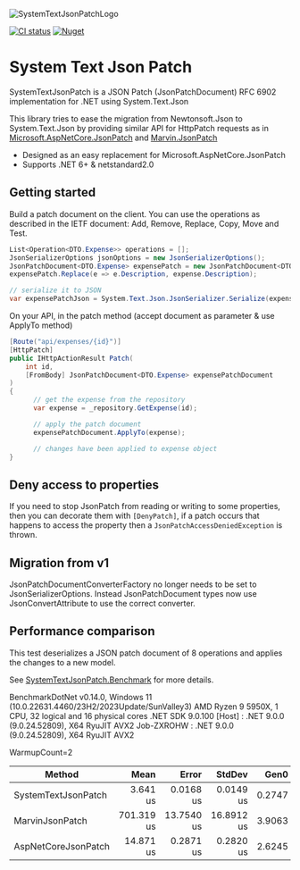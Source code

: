 ![SystemTextJsonPatchLogo](https://raw.githubusercontent.com/Havunen/SystemTextJsonPatch/main/logo.png)

[![CI status](https://img.shields.io/github/actions/workflow/status/Havunen/SystemTextJsonPatch/ci.yml?branch=main&logo=GitHub)](https://github.com/Havunen/SystemTextJsonPatch/actions/workflows/ci.yml)
[![Nuget](https://img.shields.io/nuget/v/SystemTextJsonPatch?color=teal&logo=Nuget)](https://www.nuget.org/packages/SystemTextJsonPatch#readme-body-tab)


# System Text Json Patch

SystemTextJsonPatch is a JSON Patch (JsonPatchDocument) RFC 6902 implementation for .NET using System.Text.Json

This library tries to ease the migration from Newtonsoft.Json to System.Text.Json by providing
similar API for HttpPatch requests as in [Microsoft.AspNetCore.JsonPatch](https://github.com/dotnet/aspnetcore/tree/main/src/Features/JsonPatch) and [Marvin.JsonPatch](https://github.com/KevinDockx/JsonPatch)

* Designed as an easy replacement for Microsoft.AspNetCore.JsonPatch
* Supports .NET 6+ & netstandard2.0


## Getting started

Build a patch document on the client.
You can use the operations as described in the IETF document: Add, Remove, Replace, Copy, Move and Test.

```cs
List<Operation<DTO.Expense>> operations = [];
JsonSerializerOptions jsonOptions = new JsonSerializerOptions();
JsonPatchDocument<DTO.Expense> expensePatch = new JsonPatchDocument<DTO.Expense>(operations,  jsonOptions);
expensePatch.Replace(e => e.Description, expense.Description);

// serialize it to JSON
var expensePatchJson = System.Text.Json.JsonSerializer.Serialize(expensePatch);
```


On your API, in the patch method (accept document as parameter & use ApplyTo method)

```cs
[Route("api/expenses/{id}")]
[HttpPatch]
public IHttpActionResult Patch(
    int id,
    [FromBody] JsonPatchDocument<DTO.Expense> expensePatchDocument
)
{
      // get the expense from the repository
      var expense = _repository.GetExpense(id);

      // apply the patch document 
      expensePatchDocument.ApplyTo(expense);

      // changes have been applied to expense object
}
```

## Deny access to properties
If you need to stop JsonPatch from reading or writing to some properties,
then you can decorate them with `[DenyPatch]`, if a patch occurs that happens to access the property then a `JsonPatchAccessDeniedException` is thrown.


## Migration from v1

JsonPatchDocumentConverterFactory no longer needs to be set to JsonSerializerOptions.
Instead JsonPatchDocument types now use JsonConvertAttribute to use the correct converter.

## Performance comparison

This test deserializes a JSON patch document of 8 operations and applies the changes to a new model.

See [SystemTextJsonPatch.Benchmark](https://github.com/Havunen/SystemTextJsonPatch/tree/main/SystemTextJsonPatch.Benchmark) for more details.

BenchmarkDotNet v0.14.0, Windows 11 (10.0.22631.4460/23H2/2023Update/SunValley3)
AMD Ryzen 9 5950X, 1 CPU, 32 logical and 16 physical cores
.NET SDK 9.0.100
  [Host]     : .NET 9.0.0 (9.0.24.52809), X64 RyuJIT AVX2
  Job-ZXROHW : .NET 9.0.0 (9.0.24.52809), X64 RyuJIT AVX2

WarmupCount=2

| Method              | Mean       | Error      | StdDev     | Gen0   | Gen1   | Allocated |
|-------------------- |-----------:|-----------:|-----------:|-------:|-------:|----------:|
| SystemTextJsonPatch |   3.641 us |  0.0168 us |  0.0149 us | 0.2747 |      - |   4.63 KB |
| MarvinJsonPatch     | 701.319 us | 13.7540 us | 16.8912 us | 3.9063 | 1.9531 |   95.3 KB |
| AspNetCoreJsonPatch |  14.871 us |  0.2871 us |  0.2820 us | 2.6245 | 0.0916 |  43.07 KB |